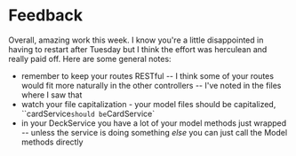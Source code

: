 # Feedback

Overall, amazing work this week. I know you're a little disappointed in having to restart after Tuesday but I think the effort was herculean and really paid off. Here are some general notes:

- remember to keep your routes RESTful -- I think some of your routes would fit more naturally in the other controllers -- I've noted in the files where I saw that
- watch your file capitalization - your model files should be capitalized, ``cardService` should be `CardService`
- in your DeckService you have a lot of your model methods just wrapped -- unless the service is doing something _else_ you can just call the Model methods directly
